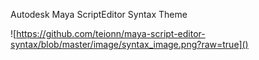 Autodesk Maya ScriptEditor Syntax Theme

![https://github.com/teionn/maya-script-editor-syntax/blob/master/image/syntax_image.png?raw=true]()
